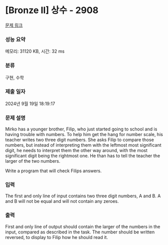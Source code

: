 # [Bronze II] 상수 - 2908 

[문제 링크](https://www.acmicpc.net/problem/2908) 

### 성능 요약

메모리: 31120 KB, 시간: 32 ms

### 분류

구현, 수학

### 제출 일자

2024년 9월 19일 18:19:17

### 문제 설명

<p>Mirko has a younger brother, Filip, who just started going to school and is having trouble with numbers. To help him get the hang for number scale, his teacher writes two three digit numbers. She asks Filip to compare those numbers, but instead of interpreting them with the leftmost most significant digit, he needs to interpret them the other way around, with the most significant digit being the rightmost one. He than has to tell the teacher the larger of the two numbers.</p>

<p>Write a program that will check Filips answers.</p>

### 입력 

 <p>The first and only line of input contains two three digit numbers, A and B. A and B will not be equal and will not contain any zeroes.</p>

### 출력 

 <p>First and only line of output should contain the larger of the numbers in the input, compared as described in the task. The number should be written reversed, to display to Filip how he should read it.</p>

